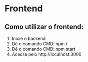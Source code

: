 # Frontend
## Como utilizar o frontend:
1.  Inicie o backend
2.  Dê o comando CMD: npm i
3.  Dê o comando CMD: npm start
4.  Acesse pelo http://localhost:3000
